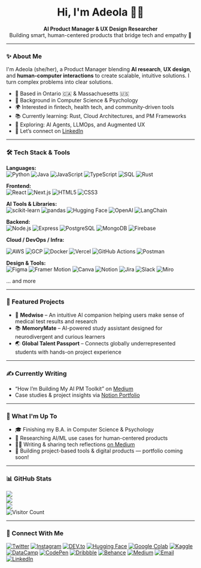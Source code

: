<h1 align="center">Hi, I'm Adeola 👋🏾</h1>

<p align="center">
  <strong>AI Product Manager & UX Design Researcher </strong><br>
  Building smart, human-centered products that bridge tech and empathy 🧠
</p>

<hr></hr>

### ✨ About Me

I'm Adeola (she/her), a Product Manager blending **AI research**, **UX design**, and **human-computer interactions** to create scalable, intuitive solutions. I turn complex problems into clear solutions.

- 📍 Based in Ontario 🇨🇦 & Massachuesetts 🇺🇸 
- 💼 Background in Computer Science & Psychology
- 🌍 Interested in fintech, health tech, and community-driven tools
- 📚 Currently learning: Rust, Cloud Architectures, and PM Frameworks
- 🧠 Exploring: AI Agents, LLMOps, and Augmented UX
- 🤝 Let’s connect on [LinkedIn](https://www.linkedin.com/in/adeola-omojola/)

---

### 🛠️ Tech Stack & Tools

**Languages:**  
![Python](https://img.shields.io/badge/Python-3776AB?style=flat&logo=python&logoColor=white)
![Java](https://img.shields.io/badge/Java-007396?style=flat&logo=openjdk&logoColor=white)
![JavaScript](https://img.shields.io/badge/JavaScript-F7DF1E?style=flat&logo=javascript&logoColor=black)
![TypeScript](https://img.shields.io/badge/TypeScript-3178C6?style=flat&logo=typescript&logoColor=white)
![SQL](https://img.shields.io/badge/SQL-4479A1?style=flat&logo=postgresql&logoColor=white)
![Rust](https://img.shields.io/badge/Rust-000000?style=flat&logo=rust&logoColor=white)

**Frontend:**  
![React](https://img.shields.io/badge/React-20232A?style=flat&logo=react&logoColor=61DAFB)
![Next.js](https://img.shields.io/badge/Next.js-000000?style=flat&logo=next.js&logoColor=white)
![HTML5](https://img.shields.io/badge/HTML5-E34F26?style=flat&logo=html5&logoColor=white)
![CSS3](https://img.shields.io/badge/CSS3-1572B6?style=flat&logo=css3&logoColor=white)

**AI Tools & Libraries:**  
![scikit-learn](https://img.shields.io/badge/scikit--learn-F7931E?style=flat&logo=scikitlearn&logoColor=white)
![pandas](https://img.shields.io/badge/Pandas-150458?style=flat&logo=pandas&logoColor=white)
![Hugging Face](https://img.shields.io/badge/HuggingFace-FFD21F?style=flat&logo=huggingface&logoColor=black)
![OpenAI](https://img.shields.io/badge/OpenAI-412991?style=flat&logo=openai&logoColor=white)
![LangChain](https://img.shields.io/badge/LangChain-000000?style=flat&logoColor=white)

**Backend:**  
![Node.js](https://img.shields.io/badge/Node.js-339933?style=flat&logo=node.js&logoColor=white)
![Express](https://img.shields.io/badge/Express.js-404D59?style=flat)
![PostgreSQL](https://img.shields.io/badge/PostgreSQL-336791?style=flat&logo=postgresql&logoColor=white)
![MongoDB](https://img.shields.io/badge/MongoDB-47A248?style=flat&logo=mongodb&logoColor=white)
![Firebase](https://img.shields.io/badge/Firebase-FFCA28?style=flat&logo=firebase&logoColor=black)

**Cloud / DevOps / Infra:**  
<!-- ![AWS](https://upload.wikimedia.org/wikipedia/commons/9/93/Amazon_Web_Services_Logo.svg) -->
![AWS](https://img.shields.io/badge/AWS-232F3E?style=flat&logo=amazonaws&logoColor=white)
![GCP](https://img.shields.io/badge/GCP-4285F4?style=flat&logo=google-cloud&logoColor=white)
![Docker](https://img.shields.io/badge/Docker-2496ED?style=flat&logo=docker&logoColor=white)
![Vercel](https://img.shields.io/badge/Vercel-000000?style=flat&logo=vercel&logoColor=white)
![GitHub Actions](https://img.shields.io/badge/GitHub%20Actions-2088FF?style=flat&logo=github-actions&logoColor=white)
![Postman](https://img.shields.io/badge/Postman-FF6C37?style=flat&logo=postman&logoColor=white)

**Design & Tools:**  
![Figma](https://img.shields.io/badge/Figma-F24E1E?style=flat&logo=figma&logoColor=white)
![Framer Motion](https://img.shields.io/badge/Framer-000000?style=flat&logo=framer&logoColor=white)
![Canva](https://img.shields.io/badge/Canva-00C4CC?style=flat&logo=canva&logoColor=white)
![Notion](https://img.shields.io/badge/Notion-000000?style=flat&logo=notion&logoColor=white)
![Jira](https://img.shields.io/badge/Jira-0052CC?style=flat&logo=jira&logoColor=white)
![Slack](https://img.shields.io/badge/Slack-4A154B?style=flat&logo=slack&logoColor=white)
![Miro](https://img.shields.io/badge/Miro-050038?style=flat&logo=miro&logoColor=white)

... and more

<!-- <p align="left">
  <img src="https://raw.githubusercontent.com/devicons/devicon/master/icons/python/python-original.svg" width="30" />
  <img src="https://raw.githubusercontent.com/devicons/devicon/master/icons/javascript/javascript-original.svg" width="30" />
  <img src="https://raw.githubusercontent.com/devicons/devicon/master/icons/typescript/typescript-original.svg" width="30" />
  <img src="https://raw.githubusercontent.com/devicons/devicon/master/icons/react/react-original.svg" width="30" />
  <img src="https://cdn.worldvectorlogo.com/logos/nextjs-2.svg" width="30" />
  <img src="https://raw.githubusercontent.com/devicons/devicon/master/icons/nodejs/nodejs-original.svg" width="30" />
  <img src="https://raw.githubusercontent.com/devicons/devicon/master/icons/postgresql/postgresql-original.svg" width="30" />
  <img src="https://raw.githubusercontent.com/devicons/devicon/master/icons/docker/docker-original.svg" width="30" />
  <img src="https://upload.wikimedia.org/wikipedia/commons/9/93/Amazon_Web_Services_Logo.svg" width="30" />
  <img src="https://raw.githubusercontent.com/devicons/devicon/master/icons/figma/figma-original.svg" width="30" />
  <img src="https://raw.githubusercontent.com/devicons/devicon/master/icons/git/git-original.svg" width="30" />
  <img src="https://raw.githubusercontent.com/devicons/devicon/master/icons/notion/notion-original.svg" width="30" />
</p> -->

---

### 🚀 Featured Projects

- 🧠 **Medwise** – An intuitive AI companion helping users make sense of medical test results and research 
- 📚 **MemoryMate** – AI-powered study assistant designed for neurodivergent and curious learners  
- 🌏 **Global Talent Passport** – Connects globally underrepresented students with hands-on project experience


---

### ✍️ Currently Writing

- “How I’m Building My AI PM Toolkit” on [Medium](https://medium.com/@deolatoo)
- Case studies & project insights via [Notion Portfolio](https://adeolatosin.notion.site/Adeola-Omojola-9be50f2f08b747a993ee1f8429f52203)

---

### 🚀 What I'm Up To

- 🎓 Finishing my B.A. in Computer Science & Psychology  
- 🧠 Researching AI/ML use cases for human-centered products  
- ✍🏾 Writing & sharing tech reflections [on Medium](https://medium.com/@deolatoo)  
- 🧰 Building project-based tools & digital products — portfolio coming soon!


---

### 📊 GitHub Stats

<p align="left">
  <img src="https://github-readme-stats.vercel.app/api/top-langs/?username=darwinwatts&layout=compact&theme=tokyonight" /><br>
  <img src="https://github-readme-streak-stats.herokuapp.com/?user=darwinwatts&theme=tokyonight" /><br>
  <img src="https://github-readme-stats.vercel.app/api?username=darwinwatts&show_icons=true&theme=tokyonight&hide=issues" /><br>
  <img src="https://profile-counter.glitch.me/darwinwatts/count.svg" alt="Visitor Count"/>
</p>

---

### 🤝 Connect With Me

[![Twitter](https://img.shields.io/badge/-Twitter-1DA1F2?style=flat&logo=twitter&logoColor=white)](https://twitter.com/deolatoo)
[![Instagram](https://img.shields.io/badge/-Instagram-E4405F?style=flat&logo=instagram&logoColor=white)](https://www.instagram.com/deolatoo)
[![DEV.to](https://img.shields.io/badge/-DEV.to-0A0A0A?style=flat&logo=dev.to&logoColor=white)](https://dev.to/yourusername)
[![Hugging Face](https://img.shields.io/badge/-Hugging%20Face-FFD21F?style=flat&logo=huggingface&logoColor=black)](https://huggingface.co/yourusername)
[![Google Colab](https://img.shields.io/badge/-Google%20Colab-F9AB00?style=flat&logo=googlecolab&logoColor=black)](https://colab.research.google.com/drive/yourcolab)
[![Kaggle](https://img.shields.io/badge/-Kaggle-20BEFF?style=flat&logo=kaggle&logoColor=white)](https://kaggle.com/yourusername)
[![DataCamp](https://img.shields.io/badge/-DataCamp-03EF62?style=flat&logo=datacamp&logoColor=black)](https://www.datacamp.com/profile/yourusername)
[![CodePen](https://img.shields.io/badge/-CodePen-000000?style=flat&logo=codepen&logoColor=white)](https://codepen.io/yourusername)
[![Dribbble](https://img.shields.io/badge/-Dribbble-EA4C89?style=flat&logo=dribbble&logoColor=white)](https://dribbble.com/yourusername)
[![Behance](https://img.shields.io/badge/-Behance-1769FF?style=flat&logo=behance&logoColor=white)](https://behance.net/yourusername)
[![Medium](https://img.shields.io/badge/-Medium-12100E?style=flat&logo=medium&logoColor=white)](https://medium.com/@deolatoo)
[![Email](https://img.shields.io/badge/-Email-D14836?style=flat&logo=gmail&logoColor=white)](mailto:adeolasworks@gmail.com)
[![LinkedIn](https://img.shields.io/badge/-LinkedIn-0A66C2?style=flat&logo=linkedin&logoColor=white)](https://www.linkedin.com/in/adeola-omojola/)


<!-- NOT USING THIS because it has little lines at the bottom end of each button
<p align="left">
  <a href="https://www.linkedin.com/in/adeola-omojola/">
    <img src="https://img.shields.io/badge/-LinkedIn-0A66C2?style=flat&logo=linkedin&logoColor=white"/>
  </a>
  <a href="mailto:adeolasworks@gmail.com">
    <img src="https://img.shields.io/badge/-Email-D14836?style=flat&logo=gmail&logoColor=white"/>
  </a>
  <a href="https://twitter.com/deolatoo">
    <img src="https://img.shields.io/badge/-Twitter-1DA1F2?style=flat&logo=twitter&logoColor=white"/>
  </a>
  <a href="https://www.instagram.com/yourusername/">
    <img src="https://img.shields.io/badge/-Instagram-E4405F?style=flat&logo=instagram&logoColor=white"/>
  </a>
  <a href="https://adeolatosin.notion.site/Adeola-Omojola-9be50f2f08b747a993ee1f8429f52203">
    <img src="https://img.shields.io/badge/-Portfolio-FF5722?style=flat"/>
  </a>
  <a href="https://medium.com/@deolatoo">
    <img src="https://img.shields.io/badge/-Medium-12100E?style=flat&logo=medium&logoColor=white"/>
  </a>
</p>
end of comment -->


<!-- Feel free to drop a ⭐ on a repo if it made you think or smile :) -->
